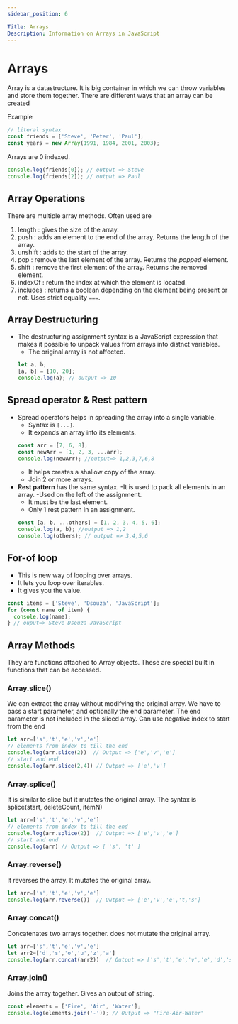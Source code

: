 ```yaml
---
sidebar_position: 6

Title: Arrays
Description: Information on Arrays in JavaScript
---
```


# Arrays

Array is a datastructure.
It is big container in which we can throw variables and store them together.
There are different ways that an array can be created

Example

```javascript
// literal syntax
const friends = ['Steve', 'Peter', 'Paul'];
const years = new Array(1991, 1984, 2001, 2003);
```

Arrays are 0 indexed.

```javascript
console.log(friends[0]); // output => Steve
console.log(friends[2]); // output => Paul
```

## Array Operations

There are multiple array methods. Often used are

1. length : gives the size of the array.
1. push : adds an element to the end of the array. Returns the length of the array.
1. unshift : adds to the start of the array.
1. pop : remove the last element of the array. Returns the _popped_ element.
1. shift : remove the first element of the array. Returns the removed element.
1. indexOf : return the index at which the element is located.
1. includes : returns a boolean depending on the element being present or not. Uses strict equality `===`.

## Array Destructuring

- The destructuring assignment syntax is a JavaScript expression that makes it possible to unpack values from arrays into distnct variables.
  - The original array is not affected.
  ```js
  let a, b;
  [a, b] = [10, 20];
  console.log(a); // output => 10
  ```

## Spread operator & Rest pattern

- Spread operators helps in spreading the array into a single variable.
  - Syntax is `[...]`.
  - It expands an array into its elements.
  ```js
  const arr = [7, 6, 8];
  const newArr = [1, 2, 3, ...arr];
  console.log(newArr); //output=> 1,2,3,7,6,8
  ```
  - It helps creates a shallow copy of the array.
  - Join 2 or more arrays.
- **Rest pattern** has the same syntax.
  -It is used to pack all elements in an array.
  -Used on the left of the assignment.
  - It must be the last element.
  - Only 1 rest pattern in an assignment.
  ```js
  const [a, b, ...others] = [1, 2, 3, 4, 5, 6];
  console.log(a, b); //output => 1,2
  console.log(others); // output => 3,4,5,6
  ```

## For-of loop

- This is new way of looping over arrays.
- It lets you loop over iterables.
- It gives you the value.

```js
const items = ['Steve', 'Dsouza', 'JavaScript'];
for (const name of item) {
  console.log(name);
} // ouput=> Steve Dsouza JavaScript
```

## Array Methods
  They are functions attached to Array objects. These are special built in functions that can be accessed. 

  ### Array.slice()
  We can extract the array without modifying the original array. We have to pass a start parameter, and optionally the end parameter. The end parameter is not included in the sliced array. Can use negative index to start from the end
  ```js 
  let arr=['s','t','e','v','e']
  // elements from index to till the end
  console.log(arr.slice(2))  // Output => ['e','v','e']
  // start and end 
  console.log(arr.slice(2,4)) // Output => ['e','v']
 
  ```
 ### Array.splice()
  It is similar to slice but it mutates the original array. 
  The syntax is splice(start, deleteCount, itemN)
  ```js 
  let arr=['s','t','e','v','e']
  // elements from index to till the end
  console.log(arr.splice(2))  // Output => ['e','v','e']
  // start and end 
  console.log(arr) // Output => [ 's', 't' ]
  ```
  ### Array.reverse()
  It reverses the array. It mutates the original array.

  ```js 
  let arr=['s','t','e','v','e']
  console.log(arr.reverse())  // Output => ['e','v','e','t,'s']
  ```

  ### Array.concat()
  Concatenates two arrays together. does not mutate the original array.
   ```js 
  let arr=['s','t','e','v','e']
  let arr2=['d','s','o','u','z','a']
  console.log(arr.concat(arr2))  // Output => ['s','t','e','v','e','d','s','o','u','z','a']
  ```
  ### Array.join()
  Joins the array together. Gives an output of string. 
   ```js 
  const elements = ['Fire', 'Air', 'Water'];
  console.log(elements.join('-')); // Output => "Fire-Air-Water"
  ```
